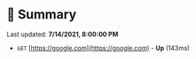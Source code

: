 # 📖 Summary
Last updated: **7/14/2021, 8:00:00 PM**

- `GET` [https://google.com](https://google.com) - **Up** (143ms)
